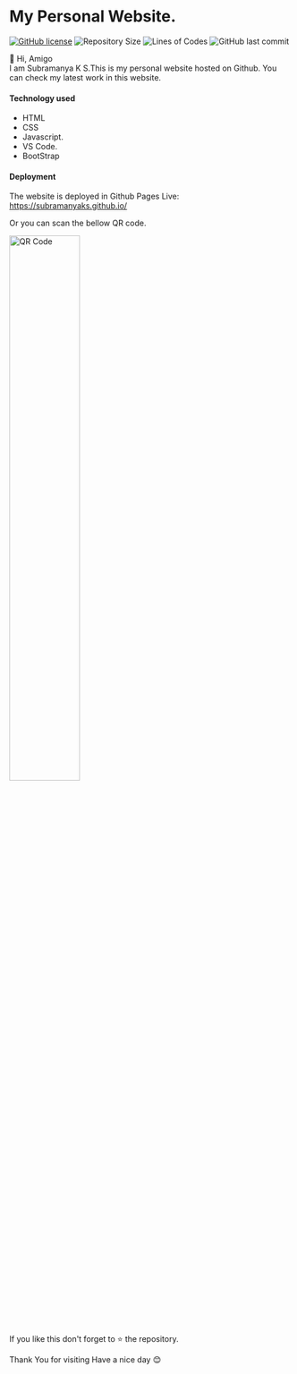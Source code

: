 # My Personal Website.

<a href="https://github.com/SubramanyaKS/SubramanyaKS.github.io/blob/main/LICENSE"><img alt="GitHub license" src="https://img.shields.io/github/license/SubramanyaKS/SubramanyaKS.github.io?style=for-the-badge"></a>
![Repository Size](https://img.shields.io/github/repo-size/SubramanyaKS/SubramanyaKS.github.io?style=for-the-badge)
![Lines of Codes](https://img.shields.io/tokei/lines/github.com/SubramanyaKS/SubramanyaKS.github.io?style=for-the-badge)
![GitHub last commit](https://img.shields.io/github/last-commit/SubramanyaKS/Subramanyaks.github.io?style=for-the-badge)


👋 Hi, Amigo <br>
I am Subramanya K S.This is my personal website hosted on Github.
You can check my latest work in this website.


#### Technology used
* HTML
* CSS
* Javascript.
* VS Code.
* BootStrap

#### Deployment 
The website is deployed in Github Pages 
Live: https://subramanyaks.github.io/

Or you can scan the bellow QR code.

<img  src="https://github.com/SubramanyaKS/SubramanyaKS.github.io/blob/main/images/MyWebsireQRCode.png" alt="QR Code" width="50%" height="50%">



If you like this don't forget to ⭐ the repository.


Thank You for visiting
Have a nice day 😊 

